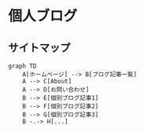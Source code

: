 # 個人ブログ

## サイトマップ

```mermaid
graph TD
    A[ホームページ] --> B[ブログ記事一覧]
    A --> C[About]
    A --> D[お問い合わせ]
    B --> E[個別ブログ記事1]
    B --> F[個別ブログ記事2]
    B --> G[個別ブログ記事3]
    B -.-> H[...]
```
